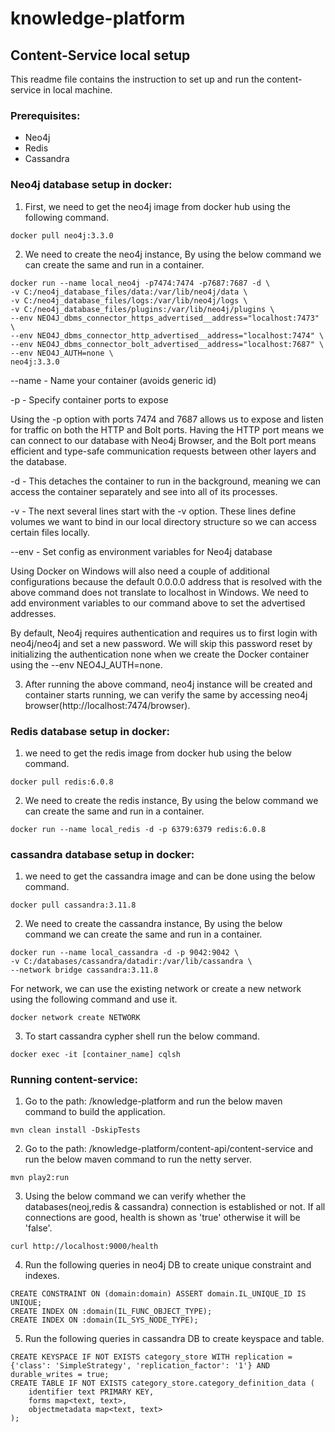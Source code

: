 # knowledge-platform
## Content-Service local setup
This readme file contains the instruction to set up and run the content-service in local machine.
### Prerequisites:
* Neo4j 
* Redis 
* Cassandra

### Neo4j database setup in docker:
1. First, we need to get the neo4j image from docker hub using the following command.
```shell
docker pull neo4j:3.3.0 
```
2. We need to create the neo4j instance, By using the below command we can create the same and run in a container.
```shell
docker run --name local_neo4j -p7474:7474 -p7687:7687 -d \
-v C:/neo4j_database_files/data:/var/lib/neo4j/data \
-v C:/neo4j_database_files/logs:/var/lib/neo4j/logs \
-v C:/neo4j_database_files/plugins:/var/lib/neo4j/plugins \
--env NEO4J_dbms_connector_https_advertised__address="localhost:7473" \
--env NEO4J_dbms_connector_http_advertised__address="localhost:7474" \
--env NEO4J_dbms_connector_bolt_advertised__address="localhost:7687" \
--env NEO4J_AUTH=none \
neo4j:3.3.0
```
--name -  Name your container (avoids generic id)

-p - Specify container ports to expose

Using the -p option with ports 7474 and 7687 allows us to expose and listen for traffic on both the HTTP and Bolt ports. Having the HTTP port means we can connect to our database with Neo4j Browser, and the Bolt port means efficient and type-safe communication requests between other layers and the database.

-d - This detaches the container to run in the background, meaning we can access the container separately and see into all of its processes.

-v - The next several lines start with the -v option. These lines define volumes we want to bind in our local directory structure so we can access certain files locally.

--env - Set config as environment variables for Neo4j database

Using Docker on Windows will also need a couple of additional configurations because the default 0.0.0.0 address that is resolved with the above command does not translate to localhost in Windows. We need to add environment variables to our command above to set the advertised addresses.

By default, Neo4j requires authentication and requires us to first login with neo4j/neo4j and set a new password. We will skip this password reset by initializing the authentication none when we create the Docker container using the --env NEO4J_AUTH=none. 

3. After running the above command, neo4j instance will be created and container starts running, we can verify the same by accessing neo4j browser(http://localhost:7474/browser).

### Redis database setup in docker:
1. we need to get the redis image from docker hub using the below command.
```shell
docker pull redis:6.0.8 
```
2. We need to create the redis instance, By using the below command we can create the same and run in a container.
```shell
docker run --name local_redis -d -p 6379:6379 redis:6.0.8
```
### cassandra database setup in docker:
1. we need to get the cassandra image and can be done using the below command.
```shell
docker pull cassandra:3.11.8 
```
2. We need to create the cassandra instance, By using the below command we can create the same and run in a container.
```shell
docker run --name local_cassandra -d -p 9042:9042 \
-v C:/databases/cassandra/datadir:/var/lib/cassandra \
--network bridge cassandra:3.11.8 
```
For network, we can use the existing network or create a new network using the following command and use it.
```shell
docker network create NETWORK
```
3. To start cassandra cypher shell run the below command.
```shell
docker exec -it [container_name] cqlsh
```
### Running content-service:
1. Go to the path: /knowledge-platform and run the below maven command to build the application.
```shell
mvn clean install -DskipTests
```
2. Go to the path: /knowledge-platform/content-api/content-service and run the below maven command to run the netty server.
```shell
mvn play2:run
```
3. Using the below command we can verify whether the databases(neoj,redis & cassandra) connection is established or not. If all connections are good, health is shown as 'true' otherwise it will be 'false'.
```shell
curl http://localhost:9000/health
```
4. Run the following queries in neo4j DB to create unique constraint and indexes.
```cql
CREATE CONSTRAINT ON (domain:domain) ASSERT domain.IL_UNIQUE_ID IS UNIQUE;
CREATE INDEX ON :domain(IL_FUNC_OBJECT_TYPE);
CREATE INDEX ON :domain(IL_SYS_NODE_TYPE);
```
5. Run the following queries in cassandra DB to create keyspace and table.
```cql
CREATE KEYSPACE IF NOT EXISTS category_store WITH replication = {'class': 'SimpleStrategy', 'replication_factor': '1'} AND durable_writes = true;
CREATE TABLE IF NOT EXISTS category_store.category_definition_data (
    identifier text PRIMARY KEY,
    forms map<text, text>,
    objectmetadata map<text, text>
);
```